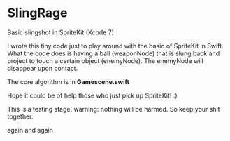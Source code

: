 # SlingRage
Basic slingshot in SpriteKit (Xcode 7)

I wrote this tiny code just to play around with the basic of SpriteKit in Swift.
What the code does is having a ball (weaponNode) that is slung back and project to touch a certain object (enemyNode).
The enemyNode will disappear upon contact.

The core algorithm is in **Gamescene.swift**

Hope it could be of help those who just pick up SpriteKit! :)

This is a testing stage. warning: nothing will be harmed. So keep your shit together.

again
 and again

